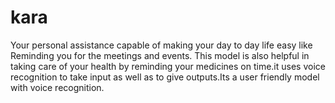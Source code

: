 # kara
Your personal assistance capable of making your day to day life easy like Reminding you for the meetings and events. This model is also helpful in taking care of your health by reminding your medicines on time.it uses voice recognition to take input as well as to give outputs.Its a user friendly model with voice recognition.
